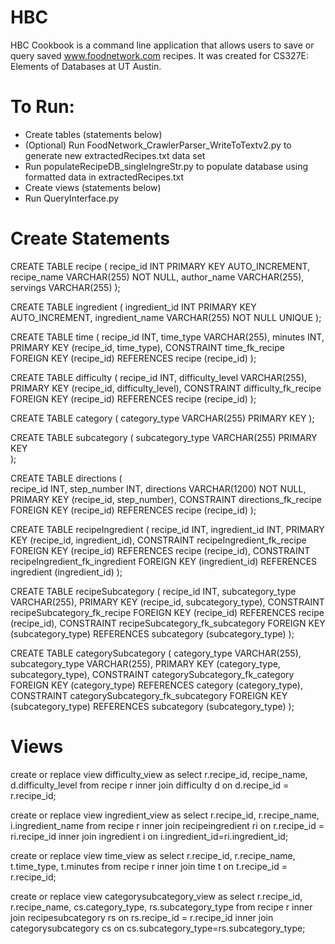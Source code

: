 # HBC
HBC Cookbook is a command line application that allows users to save or query saved www.foodnetwork.com recipes. It was created for CS327E: Elements of Databases at UT Austin.

# To Run:
- Create tables (statements below)
- (Optional) Run FoodNetwork_CrawlerParser_WriteToTextv2.py to generate new extractedRecipes.txt data set
- Run populateRecipeDB_singleIngreStr.py to populate database using formatted data in extractedRecipes.txt
- Create views (statements below)
- Run QueryInterface.py


# Create Statements

CREATE TABLE recipe (
        	recipe_id     	INT  	PRIMARY KEY      	AUTO_INCREMENT,
        	recipe_name   VARCHAR(255)     	NOT NULL,
        	author_name   VARCHAR(255),
servings    VARCHAR(255)
);
 
CREATE TABLE ingredient (
        	ingredient_id    INT  	PRIMARY KEY      	AUTO_INCREMENT,
        	ingredient_name     	VARCHAR(255)     	NOT NULL  	UNIQUE
);
 
CREATE TABLE time (
        	recipe_id     	INT,
        	time_type    	VARCHAR(255),
        	minutes       	INT,
        	PRIMARY KEY (recipe_id, time_type),
CONSTRAINT time_fk_recipe
FOREIGN KEY (recipe_id)
REFERENCES recipe (recipe_id)
);
 
CREATE TABLE difficulty (
recipe_id INT,
        	difficulty_level     VARCHAR(255),
        	PRIMARY KEY (recipe_id, difficulty_level),
CONSTRAINT difficulty_fk_recipe
FOREIGN KEY (recipe_id)
REFERENCES recipe (recipe_id)
);
 
CREATE TABLE category (
        	category_type         	VARCHAR(255)     	PRIMARY KEY
);
 
CREATE TABLE subcategory (
        	subcategory_type   	VARCHAR(255)     PRIMARY KEY  
);
 
CREATE TABLE directions (  
        	recipe_id INT,
        	step_number INT,
        	directions VARCHAR(1200) NOT NULL,
PRIMARY KEY (recipe_id, step_number),
        	CONSTRAINT directions_fk_recipe
FOREIGN KEY (recipe_id)
REFERENCES recipe (recipe_id)
);
 
CREATE TABLE recipeIngredient (
recipe_id     INT,
ingredient_id     INT,
        	PRIMARY KEY (recipe_id, ingredient_id),
CONSTRAINT recipeIngredient_fk_recipe
FOREIGN KEY (recipe_id)
REFERENCES recipe (recipe_id),
CONSTRAINT recipeIngredient_fk_ingredient
FOREIGN KEY (ingredient_id)
REFERENCES ingredient (ingredient_id)
);
 
CREATE TABLE recipeSubcategory (
        	recipe_id     INT,
        	subcategory_type     VARCHAR(255),
        	PRIMARY KEY (recipe_id, subcategory_type),
CONSTRAINT recipeSubcategory_fk_recipe
FOREIGN KEY (recipe_id)
REFERENCES recipe (recipe_id),
CONSTRAINT recipeSubcategory_fk_subcategory
FOREIGN KEY (subcategory_type)
REFERENCES subcategory (subcategory_type)
);
 
CREATE TABLE categorySubcategory (
        	category_type     VARCHAR(255),
        	subcategory_type     VARCHAR(255),
        	PRIMARY KEY (category_type, subcategory_type),
CONSTRAINT categorySubcategory_fk_category
FOREIGN KEY (category_type)
REFERENCES category (category_type),
CONSTRAINT categorySubcategory_fk_subcategory
FOREIGN KEY (subcategory_type)
REFERENCES subcategory (subcategory_type)
);
 


# Views 

create or replace view difficulty_view as
select r.recipe_id, recipe_name, d.difficulty_level from recipe r
inner join difficulty d on d.recipe_id = r.recipe_id; 

create or replace view ingredient_view as
select r.recipe_id, r.recipe_name, i.ingredient_name from recipe r
inner join recipeingredient ri on r.recipe_id = ri.recipe_id
inner join ingredient i on i.ingredient_id=ri.ingredient_id;

create or replace view time_view as
select r.recipe_id, r.recipe_name, t.time_type, t.minutes from recipe r
inner join time t on t.recipe_id = r.recipe_id; 

create or replace view categorysubcategory_view as
select r.recipe_id, r.recipe_name, cs.category_type, rs.subcategory_type from recipe r
inner join recipesubcategory rs on rs.recipe_id = r.recipe_id
inner join categorysubcategory cs on cs.subcategory_type=rs.subcategory_type;
